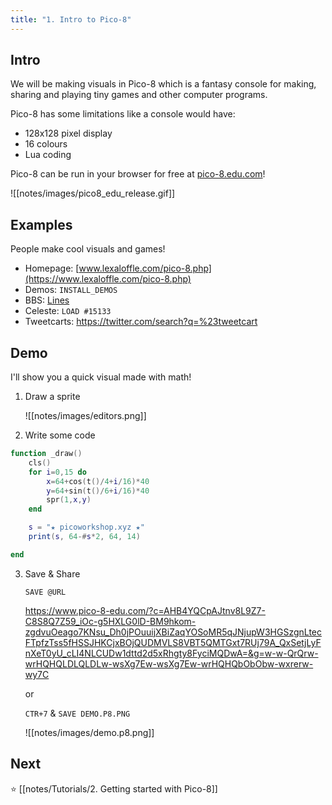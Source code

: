```yaml
---
title: "1. Intro to Pico-8"
---
```


## Intro

We will be making visuals in Pico-8 which is a fantasy console for making, sharing and playing tiny games and other computer programs.

Pico-8 has some limitations like a console would have:
- 128x128 pixel display
- 16 colours
- Lua coding

Pico-8 can be run in your browser for free at [pico-8.edu.com](https://www.pico-8-edu.com/)!

![[notes/images/pico8_edu_release.gif]]

## Examples

People make cool visuals and games!

- Homepage: [www.lexaloffle.com/pico-8.php](https://www.lexaloffle.com/pico-8.php)
- Demos: `INSTALL_DEMOS`
- BBS: [Lines](https://www.lexaloffle.com/bbs/?pid=64653#p)
- Celeste:  `LOAD #15133`
- Tweetcarts: https://twitter.com/search?q=%23tweetcart


## Demo

I'll show you a quick visual made with math!

1. Draw a sprite
   
   ![[notes/images/editors.png]]
2. Write some code

```lua
function _draw()
	cls()
	for i=0,15 do
		x=64+cos(t()/4+i/16)*40
		y=64+sin(t()/6+i/16)*40
		spr(1,x,y)
	end

	s = "★ picoworkshop.xyz ★"
	print(s, 64-#s*2, 64, 14)

end
```
3. Save & Share
   
   `SAVE @URL`
   
   https://www.pico-8-edu.com/?c=AHB4YQCpAJtnv8L9Z7-C8S8Q7Z59_iOc-g5HXLG0lD-BM9hkom-zgdvuOeago7KNsu_Dh0jPOuuijXBiZaqYOSoMR5qJNjupW3HGSzgnLtecFTpfzTss5fHSSJHKCjxBOjQUDMVLS8VBT5QMTGxt7RUj79A_QxSetjLyFnXeT0yU_cLI4NLCUDw1dttd2d5xRhgty8FyciMQDwA=&g=w-w-QrQrw-wrHQHQLDLQLDLw-wsXg7Ew-wsXg7Ew-wrHQHQbObObw-wxrerw-wy7C
   
   or
   
   `CTR+7` & `SAVE DEMO.P8.PNG`
   
   ![[notes/images/demo.p8.png]]

## Next

⭐️ [[notes/Tutorials/2. Getting started with Pico-8]]
